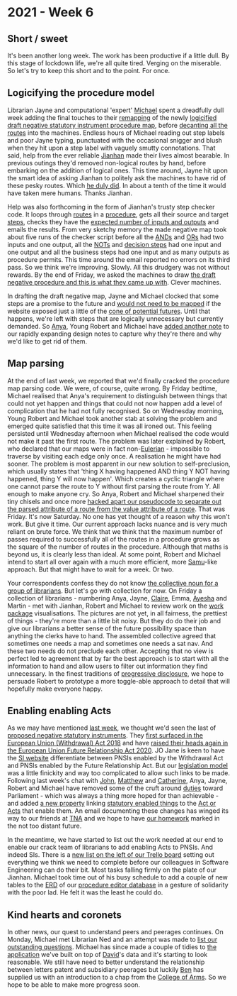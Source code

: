 # 2021 - Week 6

## Short / sweet

It's been another long week. The work has been productive if a little dull. By this stage of lockdown life, we're all quite tired. Verging on the miserable. So let's try to keep this short and to the point. For once.

## Logicifying the procedure model

Librarian Jayne and computational 'expert' [Michael](https://twitter.com/fantasticlife) spent a dreadfully dull week adding the final touches to their [remapping](https://trello.com/c/XkHLVd0P/13-remap-draft-negative) of the newly [logicified draft negative statutory instrument procedure map](https://ukparliament.github.io/ontologies/procedure/flowcharts/sis/logic-gates/draft-negative.pdf), before [decanting all the routes](https://trello.com/c/FqYcItxC/19-enter-draft-negative-routes-to-staging) into the machines. Endless hours of Michael reading out step labels and poor Jayne typing, punctuated with the occasional snigger and blush when they hit upon a step label with vaguely smutty connotations. That said, help from the ever reliable [Jianhan](https://twitter.com/jianhanzhu) made their lives almost bearable. In previous outings they'd removed non-logical routes by hand, before embarking on the addition of logical ones. This time around, Jayne hit upon the smart idea of asking Jianhan to politely ask the machines to have rid of these pesky routes. Which [he duly did](https://trello.com/c/479uQQ8y/79-delete-old-routes). In about a tenth of the time it would have taken mere humans. Thanks Jianhan.

Help was also forthcoming in the form of Jianhan's trusty step checker code. It loops through [routes](https://ukparliament.github.io/ontologies/procedure/procedure-ontology.html#d4e164) in a [procedure](https://ukparliament.github.io/ontologies/procedure/procedure-ontology.html#d4e153), gets all their source and target [steps](https://ukparliament.github.io/ontologies/procedure/procedure-ontology.html#d4e175), checks they have the [expected number of inputs and outputs](https://ukparliament.github.io/ontologies/procedure/flowcharts/meta/design-notes/#validating-inputs-and-outputs-to-steps) and emails the results. From very sketchy memory the made negative map took about five runs of the checker script before all the [ANDs](https://ukparliament.github.io/ontologies/procedure/flowcharts/meta/design-notes/#truth-table-and) and [ORs](https://ukparliament.github.io/ontologies/procedure/flowcharts/meta/design-notes/#truth-table-or) had two inputs and one output, all the [NOTs](https://ukparliament.github.io/ontologies/procedure/flowcharts/meta/design-notes/#truth-table-not) and [decision steps](https://ukparliament.github.io/ontologies/procedure/flowcharts/meta/design-notes/#truth-table-decision) had one input and one output and all the business steps had one input and as many outputs as procedure permits. This time around the email reported no errors on its third pass. So we think we're improving. Slowly. All this drudgery was not without rewards. By the end of Friday, we asked the machines to draw [the draft negative procedure and this is what they came up with](draft-negative.png). Clever machines.

In drafting the draft negative map, Jayne and Michael clocked that some steps are a promise to the future and [would not need to be mapped](https://trello.com/c/38ldBlOA/78-instrument-can-be-made-signed-into-law) if the website exposed just a little of the [cone of potential futures](https://medium.com/building-the-agile-business/possible-futures-1e91eecdcb08). Until that happens, we're left with steps that are logically unnecessary but currently demanded. So [Anya](https://twitter.com/bitten_), Young Robert and Michael have [added another note](https://ukparliament.github.io/ontologies/procedure/flowcharts/meta/design-notes/#why-are-some-steps-redundant) to our rapidly expanding design notes to capture why they're there and why we'd like to get rid of them.

## Map parsing

At the end of last week, we reported that we'd finally cracked the procedure map parsing code. We were, of course, quite wrong. By Friday bedtime, Michael realised that Anya's requirement to distinguish between things that could not yet happen and things that could not now happen add a level of complication that he had not fully recognised. So on Wednesday morning, Young Robert and Michael took another stab at solving the problem and emerged quite satisfied that this time it was all ironed out. This feeling persisted until Wednesday afternoon when Michael realised the code would not make it past the first route. The problem was later explained by Robert, who declared that our maps were in fact non-[Eulerian](https://en.wikipedia.org/wiki/Eulerian_path) - impossible to traverse by visiting each edge only once. A realisation he might have had sooner. The problem is most apparent in our new solution to self-preclusion, which usually states that 'thing X having happened AND thing Y NOT having happened, thing Y will now happen'. Which creates a cyclic triangle where one cannot parse the route to Y without first parsing the route from Y. All enough to make anyone cry. So Anya, Robert and Michael sharpened their tiny chisels and once more [hacked apart our pseudocode to separate out the parsed attribute of a route from the value attribute of a route](https://ukparliament.github.io/ontologies/procedure/flowcharts/meta/parsing/step-types/). That was Friday. It's now Saturday. No one has yet thought of a reason why this won't work. But give it time. Our current approach lacks nuance and is very much reliant on brute force. We think that we think that the maximum number of passes required to successfully all of the routes in a procedure grows as the square of the number of routes in the procedure. Although that maths is beyond us, it is clearly less than ideal. At some point, Robert and Michael intend to start all over again with a much more efficient, more [Samu](https://twitter.com/langsamu)-like approach. But that might have to wait for a week. Or two.

Your correspondents confess they do not know [the collective noun for a group of librarians](https://www.researchgate.net/publication/331539810_What_is_the_Collective_Noun_for_a_Group_of_Librarians). But let's go with collection for now. On Friday a collection of librarians - numbering Anya, Jayne, [Claire](https://twitter.com/tinysprite), Emma, [Ayesha](https://twitter.com/askalibrarylady) and Martin - met with Jianhan, Robert and Michael to review work on the [work package](https://ukparliament.github.io/ontologies/procedure/procedure-ontology.html#d4e222) visualisations. The pictures are not yet, in all fairness, the prettiest of things - they're more than a little bit noisy. But they do do their job and give our librarians a better sense of the future possibility space than anything the clerks have to hand. The assembled collective agreed that sometimes one needs a map and sometimes one needs a sat nav. And these two needs do not preclude each other. Accepting that no view is perfect led to agreement that by far the best approach is to start with all the information to hand and allow users to filter out information they find unnecessary. In the finest traditions of [progressive disclosure](https://en.wikipedia.org/wiki/Progressive_disclosure), we hope to persuade Robert to prototype a more toggle-able approach to detail that will hopefully make everyone happy.

## Enabling enabling Acts

As we may have mentioned [last week](https://ukparliament.github.io/ontologies/meta/weeknotes/2021/05/), we thought we'd seen the last of [proposed negative statutory instruments](https://www.parliament.uk/site-information/glossary/proposed-negative-statutory-instrument/). They [first surfaced in the European Union (Withdrawal) Act 2018](https://www.legislation.gov.uk/ukpga/2018/16/schedule/7/enacted#schedule-7-paragraph-17) and have [raised their heads again in the European Union Future Relationship Act 2020](https://www.legislation.gov.uk/ukpga/2020/29/enacted#schedule-5-paragraph-8). JO Jane is keen to have the [SI website](https://statutoryinstruments.parliament.uk/) differentiate between PNSIs enabled by the Withdrawal Act and PNSIs enabled by the Future Relationship Act. But our [legislation model](https://ukparliament.github.io/ontologies/legislation/legislation-ontology.html) was a little finickity and way too complicated to allow such links to be made. Following last week's chat with [John](https://twitter.com/johnlsheridan), [Matthew](https://twitter.com/matthewj_bell) and [Catherine](https://twitter.com/CathTabone), Anya, Jayne, Robert and Michael have removed some of the cruft around [duties](https://ukparliament.github.io/ontologies/legislation/legislation-ontology.html#d4e229) toward Parliament - which was always a thing more hoped for than achievable - and added [a new property](https://ukparliament.github.io/ontologies/legislation/legislation-ontology.html#d4e301) linking [statutory enabled things](https://ukparliament.github.io/ontologies/legislation/legislation-ontology.html#d4e147) to the [Act or Acts](https://ukparliament.github.io/ontologies/legislation/legislation-ontology.html#d4e125) that enable them. An email documenting these changes has winged its way to our friends at [TNA](https://www.nationalarchives.gov.uk/) and we hope to have [our homework](https://trello.com/c/rln8b85t/359-rewrite-legislation-model-to-reflected-js-chat) marked in the not too distant future.

In the meantime, we have started to list out the work needed at our end to enable our crack team of librarians to add enabling Acts to PNSIs. And indeed SIs. There is a [new list on the left of our Trello board](https://trello.com/b/nBCRWUdD/procedure-logic-gates) setting out everything we think we need to complete before our colleagues in Software Engineering can do their bit. Most tasks falling firmly on the plate of our Jianhan. Michael took time out of his busy schedule to add a couple of new tables to the [ERD](https://en.wikipedia.org/wiki/Entity%E2%80%93relationship_model) of our [procedure editor database](https://github.com/ukparliament/ontologies/blob/master/procedure/meta/editor/schema.pdf) in a gesture of solidarity with the poor lad. He felt it was the least he could do.

## Kind hearts and coronets

In other news, our quest to understand peers and peerages continues. On Monday, Michael met Librarian Ned and an attempt was made to [list our outstanding questions](http://peerages.herokuapp.com/meta/about#questions). Michael has since made a couple of tidies to [the application](http://peerages.herokuapp.com/) we've built on top of [David](https://twitter.com/clerkly)'s data and it's starting to look reasonable. We still have need to better understand the relationship between letters patent and subsidiary peerages but luckily [Ben](https://twitter.com/clerklyhttps://twitter.com/benwoodhams) has supplied us with an introduction to a chap from the [College of Arms](https://www.college-of-arms.gov.uk/). So we hope to be able to make more progress soon.




